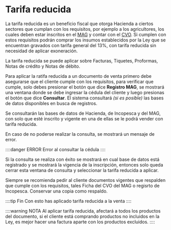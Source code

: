 # Tarifa reducida

La tarifa reducida es un beneficio fiscal que otorga Hacienda a ciertos sectores que cumplan con los requisitos, por ejemplo a los agricultores, los cuales deben estar inscritos en el [MAG](https://www.mag.go.cr/) y contar con el [CVO](https://www.senasa.go.cr/institucion/organizacion/direcciones-nacionales/direccion-nacional-de-operaciones/cvo). Si cumplen con estos requisitos podrán comprar los insumos establecidos por la Ley que se encuentran gravados con tarifa general del 13%, con tarifa reducida sin necesidad de aplicar exoneración.

La tarifa reducida se puede aplicar sobre Facturas, Tiquetes, Proformas, Notas de crédito y Notas de débito.

Para aplicar la ratifa reducida a un documento de venta primero debe asegurarse que el cliente cumple con los requisitos, para verificar que cumple, solo debes presionar el botón que dice **Registro MAG**, se mostrará una ventana donde se debe ingresar la cédula del cliente y luego presionas el botón que dice **Consultar**. El sistema consultará *(si es posible)* las bases de datos disponibles en busca de registros.

Se consultarán las bases de datos de Hacienda, de Incopesca y del MAG, con solo que esté inscrito y vigente en una de ellas se le podrá vender con tarifa reducida.

En caso de no poderse realizar la consulta, se mostrará un mensaje de error.


::::danger ERROR
Error al consultar la cédula
::::

Si la consulta se realiza con éxito se mostrará en cual base de datos está registrado y se mostrará la vigencia de la inscripción, entonces solo queda cerrar esta ventana de consulta y seleccionar la tarifa reducida a aplicar.


Siempre se recomienda pedir al cliente documentos vigentes que respalden que cumple con los requisitos, tales Ficha del CVO del MAG o regisrto de Incopesca. Conservar una copia como respaldo.

::::tip Fin
Con esto has aplicado tarifa reducida a la venta
::::

::::warning NOTA
Al aplicar tarifa reducida, afectará a todos los productos del documento, si el cliente está comprando productos no incluidos en la Ley, es mejor hacer una factura aparte con los productos excluidos.
::::